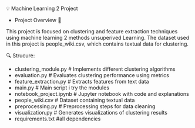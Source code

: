 💡 Machine Learning 2 Project

- Project Overview 📜

This project is focused on clustering and feature extraction techniques using  machine learning 2 methods unsuperived Learning. The dataset used in this project is people_wiki.csv, which contains textual data for clustering.

🔍 Strucure:
- clustering_module.py         # Implements different clustering algorithms
- evaluation.py                # Evaluates clustering performance using metrics
- feature_extraction.py        # Extracts features from text data
- main.py                      # Main script i try the modules
- notebook_project.ipynb       # Jupyter notebook with code and explanations
- people_wiki.csv              # Dataset containing textual data
- preprocessing.py             # Preprocessing steps for data cleaning
- visualization.py             # Generates visualizations of clustering results
- requirements.txt             #all dependencies
  
